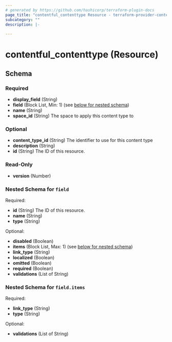 ```yaml
---
# generated by https://github.com/hashicorp/terraform-plugin-docs
page_title: "contentful_contenttype Resource - terraform-provider-contentful"
subcategory: ""
description: |-
  
---
```


# contentful_contenttype (Resource)





<!-- schema generated by tfplugindocs -->
## Schema

### Required

- **display_field** (String)
- **field** (Block List, Min: 1) (see [below for nested schema](#nestedblock--field))
- **name** (String)
- **space_id** (String) The space to apply this content type to

### Optional

- **content_type_id** (String) The identifier to use for this content type
- **description** (String)
- **id** (String) The ID of this resource.

### Read-Only

- **version** (Number)

<a id="nestedblock--field"></a>
### Nested Schema for `field`

Required:

- **id** (String) The ID of this resource.
- **name** (String)
- **type** (String)

Optional:

- **disabled** (Boolean)
- **items** (Block List, Max: 1) (see [below for nested schema](#nestedblock--field--items))
- **link_type** (String)
- **localized** (Boolean)
- **omitted** (Boolean)
- **required** (Boolean)
- **validations** (List of String)

<a id="nestedblock--field--items"></a>
### Nested Schema for `field.items`

Required:

- **link_type** (String)
- **type** (String)

Optional:

- **validations** (List of String)


